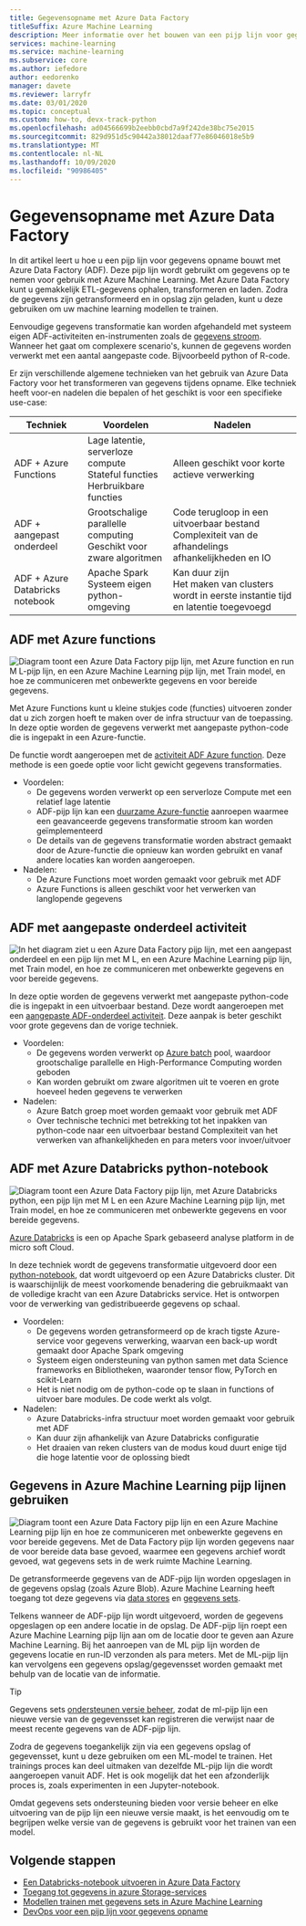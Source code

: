 ```yaml
---
title: Gegevensopname met Azure Data Factory
titleSuffix: Azure Machine Learning
description: Meer informatie over het bouwen van een pijp lijn voor gegevens opname met Azure Data Factory.
services: machine-learning
ms.service: machine-learning
ms.subservice: core
ms.author: iefedore
author: eedorenko
manager: davete
ms.reviewer: larryfr
ms.date: 03/01/2020
ms.topic: conceptual
ms.custom: how-to, devx-track-python
ms.openlocfilehash: ad04566699b2eebb0cbd7a9f242de38bc75e2015
ms.sourcegitcommit: 829d951d5c90442a38012daaf77e86046018e5b9
ms.translationtype: MT
ms.contentlocale: nl-NL
ms.lasthandoff: 10/09/2020
ms.locfileid: "90986405"
---
```

# <a name="data-ingestion-with-azure-data-factory"></a>Gegevensopname met Azure Data Factory

In dit artikel leert u hoe u een pijp lijn voor gegevens opname bouwt met Azure Data Factory (ADF). Deze pijp lijn wordt gebruikt om gegevens op te nemen voor gebruik met Azure Machine Learning. Met Azure Data Factory kunt u gemakkelijk ETL-gegevens ophalen, transformeren en laden. Zodra de gegevens zijn getransformeerd en in opslag zijn geladen, kunt u deze gebruiken om uw machine learning modellen te trainen.

Eenvoudige gegevens transformatie kan worden afgehandeld met systeem eigen ADF-activiteiten en-instrumenten zoals de [gegevens stroom](https://docs.microsoft.com/azure/data-factory/control-flow-execute-data-flow-activity). Wanneer het gaat om complexere scenario's, kunnen de gegevens worden verwerkt met een aantal aangepaste code. Bijvoorbeeld python of R-code.

Er zijn verschillende algemene technieken van het gebruik van Azure Data Factory voor het transformeren van gegevens tijdens opname. Elke techniek heeft voor-en nadelen die bepalen of het geschikt is voor een specifieke use-case:

| Techniek | Voordelen | Nadelen |
| ----- | ----- | ----- |
| ADF + Azure Functions | Lage latentie, serverloze compute</br>Stateful functies</br>Herbruikbare functies | Alleen geschikt voor korte actieve verwerking |
| ADF + aangepast onderdeel | Grootschalige parallelle computing</br>Geschikt voor zware algoritmen | Code terugloop in een uitvoerbaar bestand</br>Complexiteit van de afhandelings afhankelijkheden en IO |
| ADF + Azure Databricks notebook | Apache Spark</br>Systeem eigen python-omgeving | Kan duur zijn</br>Het maken van clusters wordt in eerste instantie tijd en latentie toegevoegd

## <a name="adf-with-azure-functions"></a>ADF met Azure functions

![Diagram toont een Azure Data Factory pijp lijn, met Azure function en run M L-pijp lijn, en een Azure Machine Learning pijp lijn, met Train model, en hoe ze communiceren met onbewerkte gegevens en voor bereide gegevens.](media/how-to-data-ingest-adf/adf-function.png)

Met Azure Functions kunt u kleine stukjes code (functies) uitvoeren zonder dat u zich zorgen hoeft te maken over de infra structuur van de toepassing. In deze optie worden de gegevens verwerkt met aangepaste python-code die is ingepakt in een Azure-functie. 

De functie wordt aangeroepen met de [activiteit ADF Azure function](https://docs.microsoft.com/azure/data-factory/control-flow-azure-function-activity). Deze methode is een goede optie voor licht gewicht gegevens transformaties. 

* Voordelen:
    * De gegevens worden verwerkt op een serverloze Compute met een relatief lage latentie
    * ADF-pijp lijn kan een [duurzame Azure-functie](/azure/azure-functions/durable/durable-functions-overview) aanroepen waarmee een geavanceerde gegevens transformatie stroom kan worden geïmplementeerd 
    * De details van de gegevens transformatie worden abstract gemaakt door de Azure-functie die opnieuw kan worden gebruikt en vanaf andere locaties kan worden aangeroepen.
* Nadelen:
    * De Azure Functions moet worden gemaakt voor gebruik met ADF
    * Azure Functions is alleen geschikt voor het verwerken van langlopende gegevens

## <a name="adf-with-custom-component-activity"></a>ADF met aangepaste onderdeel activiteit

![In het diagram ziet u een Azure Data Factory pijp lijn, met een aangepast onderdeel en een pijp lijn met M L, en een Azure Machine Learning pijp lijn, met Train model, en hoe ze communiceren met onbewerkte gegevens en voor bereide gegevens.](media/how-to-data-ingest-adf/adf-customcomponent.png)

In deze optie worden de gegevens verwerkt met aangepaste python-code die is ingepakt in een uitvoerbaar bestand. Deze wordt aangeroepen met een [aangepaste ADF-onderdeel activiteit](https://docs.microsoft.com/azure/data-factory/transform-data-using-dotnet-custom-activity). Deze aanpak is beter geschikt voor grote gegevens dan de vorige techniek.

* Voordelen:
    * De gegevens worden verwerkt op [Azure batch](https://docs.microsoft.com/azure/batch/batch-technical-overview) pool, waardoor grootschalige parallelle en High-Performance Computing worden geboden
    * Kan worden gebruikt om zware algoritmen uit te voeren en grote hoeveel heden gegevens te verwerken
* Nadelen:
    * Azure Batch groep moet worden gemaakt voor gebruik met ADF
    * Over technische technici met betrekking tot het inpakken van python-code naar een uitvoerbaar bestand Complexiteit van het verwerken van afhankelijkheden en para meters voor invoer/uitvoer

## <a name="adf-with-azure-databricks-python-notebook"></a>ADF met Azure Databricks python-notebook

![Diagram toont een Azure Data Factory pijp lijn, met Azure Databricks python, een pijp lijn met M L en een Azure Machine Learning pijp lijn, met Train model, en hoe ze communiceren met onbewerkte gegevens en voor bereide gegevens.](media/how-to-data-ingest-adf/adf-databricks.png)

[Azure Databricks](https://azure.microsoft.com/services/databricks/) is een op Apache Spark gebaseerd analyse platform in de micro soft Cloud.

In deze techniek wordt de gegevens transformatie uitgevoerd door een [python-notebook](https://docs.microsoft.com/azure/data-factory/transform-data-using-databricks-notebook), dat wordt uitgevoerd op een Azure Databricks cluster. Dit is waarschijnlijk de meest voorkomende benadering die gebruikmaakt van de volledige kracht van een Azure Databricks service. Het is ontworpen voor de verwerking van gedistribueerde gegevens op schaal.

* Voordelen:
    * De gegevens worden getransformeerd op de krach tigste Azure-service voor gegevens verwerking, waarvan een back-up wordt gemaakt door Apache Spark omgeving
    * Systeem eigen ondersteuning van python samen met data Science frameworks en Bibliotheken, waaronder tensor flow, PyTorch en scikit-Learn
    * Het is niet nodig om de python-code op te slaan in functions of uitvoer bare modules. De code werkt als volgt.
* Nadelen:
    * Azure Databricks-infra structuur moet worden gemaakt voor gebruik met ADF
    * Kan duur zijn afhankelijk van Azure Databricks configuratie
    * Het draaien van reken clusters van de modus koud duurt enige tijd die hoge latentie voor de oplossing biedt 
    

## <a name="consuming-data-in-azure-machine-learning-pipelines"></a>Gegevens in Azure Machine Learning pijp lijnen gebruiken

![Diagram toont een Azure Data Factory pijp lijn en een Azure Machine Learning pijp lijn en hoe ze communiceren met onbewerkte gegevens en voor bereide gegevens. Met de Data Factory pijp lijn worden gegevens naar de voor bereide data base gevoed, waarmee een gegevens archief wordt gevoed, wat gegevens sets in de werk ruimte Machine Learning.](media/how-to-data-ingest-adf/aml-dataset.png)

De getransformeerde gegevens van de ADF-pijp lijn worden opgeslagen in de gegevens opslag (zoals Azure Blob). Azure Machine Learning heeft toegang tot deze gegevens via [data stores](https://docs.microsoft.com/azure/machine-learning/how-to-access-data#create-and-register-datastores) en [gegevens sets](https://docs.microsoft.com/azure/machine-learning/how-to-create-register-datasets).

Telkens wanneer de ADF-pijp lijn wordt uitgevoerd, worden de gegevens opgeslagen op een andere locatie in de opslag. De ADF-pijp lijn roept een Azure Machine Learning pijp lijn aan om de locatie door te geven aan Azure Machine Learning. Bij het aanroepen van de ML pijp lijn worden de gegevens locatie en run-ID verzonden als para meters. Met de ML-pijp lijn kan vervolgens een gegevens opslag/gegevensset worden gemaakt met behulp van de locatie van de informatie. 

> [!TIP]
> Gegevens sets [ondersteunen versie beheer](https://docs.microsoft.com/azure/machine-learning/how-to-version-track-datasets), zodat de ml-pijp lijn een nieuwe versie van de gegevensset kan registreren die verwijst naar de meest recente gegevens van de ADF-pijp lijn.

Zodra de gegevens toegankelijk zijn via een gegevens opslag of gegevensset, kunt u deze gebruiken om een ML-model te trainen. Het trainings proces kan deel uitmaken van dezelfde ML-pijp lijn die wordt aangeroepen vanuit ADF. Het is ook mogelijk dat het een afzonderlijk proces is, zoals experimenten in een Jupyter-notebook.

Omdat gegevens sets ondersteuning bieden voor versie beheer en elke uitvoering van de pijp lijn een nieuwe versie maakt, is het eenvoudig om te begrijpen welke versie van de gegevens is gebruikt voor het trainen van een model.

## <a name="next-steps"></a>Volgende stappen

* [Een Databricks-notebook uitvoeren in Azure Data Factory](https://docs.microsoft.com/azure/data-factory/transform-data-using-databricks-notebook)
* [Toegang tot gegevens in azure Storage-services](https://docs.microsoft.com/azure/machine-learning/how-to-access-data#create-and-register-datastores)
* [Modellen trainen met gegevens sets in Azure Machine Learning](https://docs.microsoft.com/azure/machine-learning/how-to-train-with-datasets)
* [DevOps voor een pijp lijn voor gegevens opname](https://docs.microsoft.com/azure/machine-learning/how-to-cicd-data-ingestion)

